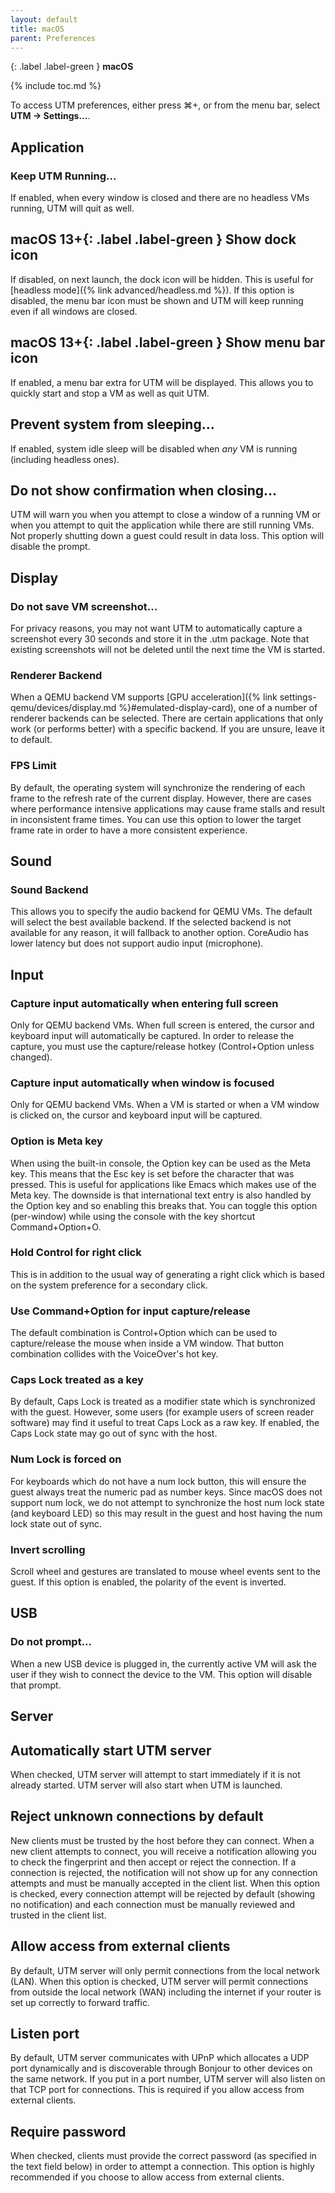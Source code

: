 ```yaml
---
layout: default
title: macOS
parent: Preferences
---
```

{: .label .label-green }
**macOS**

{% include toc.md %}

To access UTM preferences, either press ⌘+, or from the menu bar, select **UTM → Settings...**.

## Application

### Keep UTM Running...
If enabled, when every window is closed and there are no headless VMs running, UTM will quit as well.

## **macOS 13+**{: .label .label-green } Show dock icon
If disabled, on next launch, the dock icon will be hidden. This is useful for [headless mode]({% link advanced/headless.md %}). If this option is disabled, the menu bar icon must be shown and UTM will keep running even if all windows are closed.

## **macOS 13+**{: .label .label-green } Show menu bar icon
If enabled, a menu bar extra for UTM will be displayed. This allows you to quickly start and stop a VM as well as quit UTM.

## Prevent system from sleeping...
If enabled, system idle sleep will be disabled when *any* VM is running (including headless ones).

## Do not show confirmation when closing...
UTM will warn you when you attempt to close a window of a running VM or when you attempt to quit the application while there are still running VMs. Not properly shutting down a guest could result in data loss. This option will disable the prompt.

## Display

### Do not save VM screenshot...
For privacy reasons, you may not want UTM to automatically capture a screenshot every 30 seconds and store it in the .utm package. Note that existing screenshots will not be deleted until the next time the VM is started.

### Renderer Backend
When a QEMU backend VM supports [GPU acceleration]({% link settings-qemu/devices/display.md %}#emulated-display-card), one of a number of renderer backends can be selected. There are certain applications that only work (or performs better) with a specific backend. If you are unsure, leave it to default.

### FPS Limit
By default, the operating system will synchronize the rendering of each frame to the refresh rate of the current display. However, there are cases where performance intensive applications may cause frame stalls and result in inconsistent frame times. You can use this option to lower the target frame rate in order to have a more consistent experience.

## Sound

### Sound Backend
This allows you to specify the audio backend for QEMU VMs. The default will select the best available backend. If the selected backend is not available for any reason, it will fallback to another option. CoreAudio has lower latency but does not support audio input (microphone).

## Input

### Capture input automatically when entering full screen
Only for QEMU backend VMs. When full screen is entered, the cursor and keyboard input will automatically be captured. In order to release the capture, you must use the capture/release hotkey (Control+Option unless changed).

### Capture input automatically when window is focused
Only for QEMU backend VMs. When a VM is started or when a VM window is clicked on, the cursor and keyboard input will be captured.

### Option is Meta key
When using the built-in console, the Option key can be used as the Meta key. This means that the Esc key is set before the character that was pressed. This is useful for applications like Emacs which makes use of the Meta key. The downside is that international text entry is also handled by the Option key and so enabling this breaks that. You can toggle this option (per-window) while using the console with the key shortcut Command+Option+O.

### Hold Control for right click
This is in addition to the usual way of generating a right click which is based on the system preference for a secondary click.

### Use Command+Option for input capture/release
The default combination is Control+Option which can be used to capture/release the mouse when inside a VM window. That button combination collides with the VoiceOver's hot key.

### Caps Lock treated as a key
By default, Caps Lock is treated as a modifier state which is synchronized with the guest. However, some users (for example users of screen reader software) may find it useful to treat Caps Lock as a raw key. If enabled, the Caps Lock state may go out of sync with the host.

### Num Lock is forced on
For keyboards which do not have a num lock button, this will ensure the guest always treat the numeric pad as number keys. Since macOS does not support num lock, we do not attempt to synchronize the host num lock state (and keyboard LED) so this may result in the guest and host having the num lock state out of sync.

### Invert scrolling
Scroll wheel and gestures are translated to mouse wheel events sent to the guest. If this option is enabled, the polarity of the event is inverted.

## USB

### Do not prompt...
When a new USB device is plugged in, the currently active VM will ask the user if they wish to connect the device to the VM. This option will disable that prompt.

## Server

## Automatically start UTM server
When checked, UTM server will attempt to start immediately if it is not already started. UTM server will also start when UTM is launched.

## Reject unknown connections by default
New clients must be trusted by the host before they can connect. When a new client attempts to connect, you will receive a notification allowing you to check the fingerprint and then accept or reject the connection. If a connection is rejected, the notification will not show up for any connection attempts and must be manually accepted in the client list. When this option is checked, every connection attempt will be rejected by default (showing no notification) and each connection must be manually reviewed and trusted in the client list.

## Allow access from external clients
By default, UTM server will only permit connections from the local network (LAN). When this option is checked, UTM server will permit connections from outside the local network (WAN) including the internet if your router is set up correctly to forward traffic.

## Listen port
By default, UTM server communicates with UPnP which allocates a UDP port dynamically and is discoverable through Bonjour to other devices on the same network. If you put in a port number, UTM server will also listen on that TCP port for connections. This is required if you allow access from external clients.

## Require password
When checked, clients must provide the correct password (as specified in the text field below) in order to attempt a connection. This option is highly recommended if you choose to allow access from external clients.
